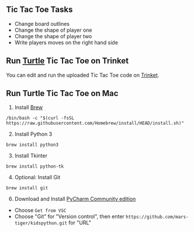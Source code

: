 ## Tic Tac Toe Tasks
* Change board outlines
* Change the shape of player one
* Change the shape of player two
* Write players moves on the right hand side

## Run [Turtle](https://docs.python.org/3/library/turtle.html) Tic Tac Toe on Trinket

You can edit and run the uploaded Tic Tac Toe code on [Trinket](https://trinket.io/python/1d3c1c4405).

## Run Turtle Tic Tac Toe on Mac

1. Install [Brew](https://brew.sh/)
```
/bin/bash -c "$(curl -fsSL https://raw.githubusercontent.com/Homebrew/install/HEAD/install.sh)"
```
2. Install Python 3
```
brew install python3
```
3. Install Tkinter
```
brew install python-tk
```
4. Optional: Install Git
```
brew install git
```
6. Download and Install [PyCharm Community edition](https://www.jetbrains.com/pycharm/download/#section=mac)
* Choose `Get from VSC`
* Choose "Git" for "Version control", then enter `https://github.com/mars-tiger/kidspython.git` for "URL"
